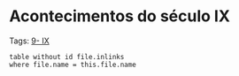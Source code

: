 # Acontecimentos do século IX

Tags: [9- IX](../9-%20IX.md)

```dataview
table without id file.inlinks
where file.name = this.file.name
```
